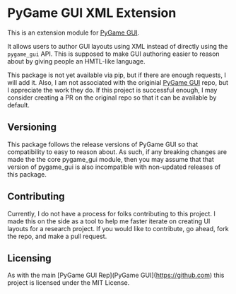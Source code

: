 # PyGame GUI XML Extension

This is an extension module for [PyGame GUI](https://github.com/MyreMylar/pygame_gui).

It allows users to author GUI layouts using XML instead of directly using the `pygame_gui` API.
This is supposed to make GUI authoring easier to reason about by giving people an HMTL-like
language.

This package is not yet available via pip, but if there are enough requests, I will add it. 
Also, I am not associated with the originial [PyGame GUI](https://github.com/MyreMylar/pygame_gui)
repo, but I appreciate the work they do. If this project is successful enough, I may consider
creating a PR on the original repo so that it can be available by default.

## Versioning

This package follows the release versions of PyGame GUI so that compatibility to easy to reason about. As such, if any breaking changes are made the the core pygame_gui module, then you may assume that that version of pygame_gui is also incompatible with non-updated releases of this package. 

## Contributing

Currently, I do not have a process for folks contributing to this project. I made this on the side as a tool to help me faster iterate on creating UI layouts for a research project. If you would like to contribute, go ahead, fork the repo, and make a pull request.

## Licensing

As with the main [PyGame GUI Rep](PyGame GUI](https://github.com) this project is licensed under the MIT License.
